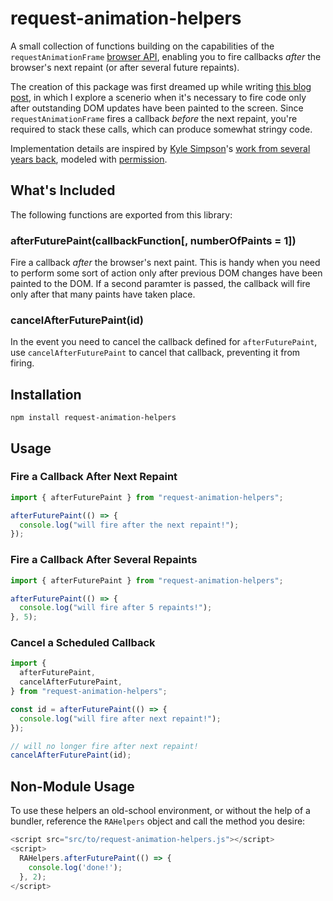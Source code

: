 # request-animation-helpers

A small collection of functions building on the capabilities of the `requestAnimationFrame` [browser API](https://developer.mozilla.org/en-US/docs/Web/API/window/requestAnimationFrame), enabling you to fire callbacks _after_ the browser's next repaint (or after several future repaints).

The creation of this package was first dreamed up while writing [this blog post](https://macarthur.me/posts/when-dom-updates-appear-to-be-asynchronous), in which I explore a scenerio when it's necessary to fire code only after outstanding DOM updates have been painted to the screen. Since `requestAnimationFrame` fires a callback _before_ the next repaint, you're required to stack these calls, which can produce somewhat stringy code.

Implementation details are inspired by [Kyle Simpson](https://github.com/getify)'s [work from several years back](https://gist.github.com/getify/3004342), modeled with [permission](https://www.reddit.com/r/javascript/comments/j2dcfw/when_dom_updates_appear_to_be_asynchronous/g7cchd3/?utm_source=reddit&utm_medium=web2x&context=3).

## What's Included

The following functions are exported from this library:

### afterFuturePaint(callbackFunction[, numberOfPaints = 1])

Fire a callback _after_ the browser's next paint. This is handy when you need to perform some sort of action only after previous DOM changes have been painted to the DOM. If a second paramter is passed, the callback will fire only after that many paints have taken place.

### cancelAfterFuturePaint(id)

In the event you need to cancel the callback defined for `afterFuturePaint`, use `cancelAfterFuturePaint` to cancel that callback, preventing it from firing.

## Installation

`npm install request-animation-helpers`

## Usage

### Fire a Callback After Next Repaint

```js
import { afterFuturePaint } from "request-animation-helpers";

afterFuturePaint(() => {
  console.log("will fire after the next repaint!");
});
```

### Fire a Callback After Several Repaints

```js
import { afterFuturePaint } from "request-animation-helpers";

afterFuturePaint(() => {
  console.log("will fire after 5 repaints!");
}, 5);
```

### Cancel a Scheduled Callback

```js
import {
  afterFuturePaint,
  cancelAfterFuturePaint,
} from "request-animation-helpers";

const id = afterFuturePaint(() => {
  console.log("will fire after next repaint!");
});

// will no longer fire after next repaint!
cancelAfterFuturePaint(id);
```

## Non-Module Usage

To use these helpers an old-school environment, or without the help of a bundler, reference the `RAHelpers` object and call the method you desire:

```js
<script src="src/to/request-animation-helpers.js"></script>
<script>
  RAHelpers.afterFuturePaint(() => {
    console.log('done!');
  }, 2);
</script>
```
